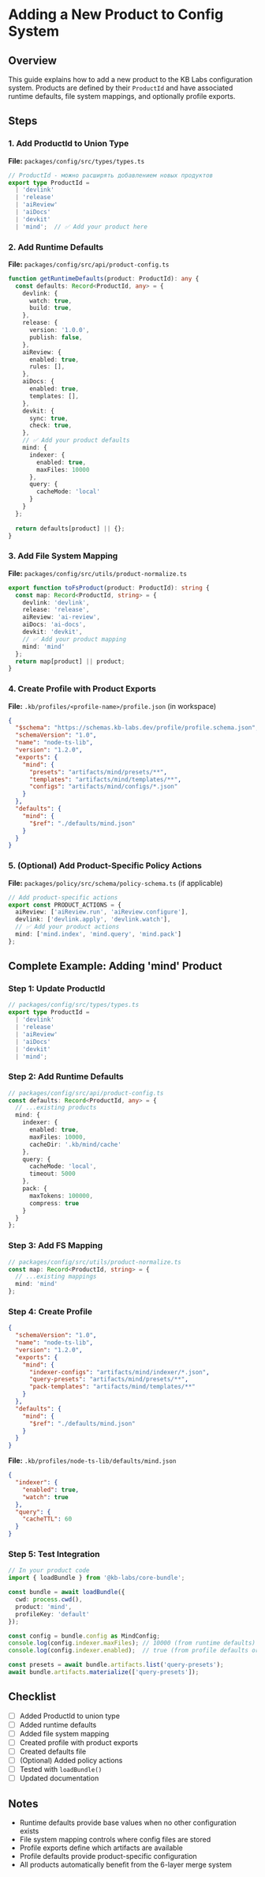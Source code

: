 # Adding a New Product to Config System

## Overview

This guide explains how to add a new product to the KB Labs configuration system. Products are defined by their `ProductId` and have associated runtime defaults, file system mappings, and optionally profile exports.

## Steps

### 1. Add ProductId to Union Type

**File:** `packages/config/src/types/types.ts`

```typescript
// ProductId - можно расширять добавлением новых продуктов
export type ProductId = 
  | 'devlink' 
  | 'release' 
  | 'aiReview' 
  | 'aiDocs' 
  | 'devkit'
  | 'mind';  // ✅ Add your product here
```

### 2. Add Runtime Defaults

**File:** `packages/config/src/api/product-config.ts`

```typescript
function getRuntimeDefaults(product: ProductId): any {
  const defaults: Record<ProductId, any> = {
    devlink: {
      watch: true,
      build: true,
    },
    release: {
      version: '1.0.0',
      publish: false,
    },
    aiReview: {
      enabled: true,
      rules: [],
    },
    aiDocs: {
      enabled: true,
      templates: [],
    },
    devkit: {
      sync: true,
      check: true,
    },
    // ✅ Add your product defaults
    mind: {
      indexer: {
        enabled: true,
        maxFiles: 10000
      },
      query: {
        cacheMode: 'local'
      }
    }
  };
  
  return defaults[product] || {};
}
```

### 3. Add File System Mapping

**File:** `packages/config/src/utils/product-normalize.ts`

```typescript
export function toFsProduct(product: ProductId): string {
  const map: Record<ProductId, string> = {
    devlink: 'devlink',
    release: 'release',
    aiReview: 'ai-review',
    aiDocs: 'ai-docs',
    devkit: 'devkit',
    // ✅ Add your product mapping
    mind: 'mind'
  };
  return map[product] || product;
}
```

### 4. Create Profile with Product Exports

**File:** `.kb/profiles/<profile-name>/profile.json` (in workspace)

```json
{
  "$schema": "https://schemas.kb-labs.dev/profile/profile.schema.json",
  "schemaVersion": "1.0",
  "name": "node-ts-lib",
  "version": "1.2.0",
  "exports": {
    "mind": {
      "presets": "artifacts/mind/presets/**",
      "templates": "artifacts/mind/templates/**",
      "configs": "artifacts/mind/configs/*.json"
    }
  },
  "defaults": {
    "mind": {
      "$ref": "./defaults/mind.json"
    }
  }
}
```

### 5. (Optional) Add Product-Specific Policy Actions

**File:** `packages/policy/src/schema/policy-schema.ts` (if applicable)

```typescript
// Add product-specific actions
export const PRODUCT_ACTIONS = {
  aiReview: ['aiReview.run', 'aiReview.configure'],
  devlink: ['devlink.apply', 'devlink.watch'],
  // ✅ Add your product actions
  mind: ['mind.index', 'mind.query', 'mind.pack']
};
```

## Complete Example: Adding 'mind' Product

### Step 1: Update ProductId

```typescript
// packages/config/src/types/types.ts
export type ProductId = 
  | 'devlink' 
  | 'release' 
  | 'aiReview' 
  | 'aiDocs' 
  | 'devkit'
  | 'mind';
```

### Step 2: Add Runtime Defaults

```typescript
// packages/config/src/api/product-config.ts
const defaults: Record<ProductId, any> = {
  // ...existing products
  mind: {
    indexer: {
      enabled: true,
      maxFiles: 10000,
      cacheDir: '.kb/mind/cache'
    },
    query: {
      cacheMode: 'local',
      timeout: 5000
    },
    pack: {
      maxTokens: 100000,
      compress: true
    }
  }
};
```

### Step 3: Add FS Mapping

```typescript
// packages/config/src/utils/product-normalize.ts
const map: Record<ProductId, string> = {
  // ...existing mappings
  mind: 'mind'
};
```

### Step 4: Create Profile

```json
{
  "schemaVersion": "1.0",
  "name": "node-ts-lib",
  "version": "1.2.0",
  "exports": {
    "mind": {
      "indexer-configs": "artifacts/mind/indexer/*.json",
      "query-presets": "artifacts/mind/presets/**",
      "pack-templates": "artifacts/mind/templates/**"
    }
  },
  "defaults": {
    "mind": {
      "$ref": "./defaults/mind.json"
    }
  }
}
```

**File:** `.kb/profiles/node-ts-lib/defaults/mind.json`

```json
{
  "indexer": {
    "enabled": true,
    "watch": true
  },
  "query": {
    "cacheTTL": 60
  }
}
```

### Step 5: Test Integration

```typescript
// In your product code
import { loadBundle } from '@kb-labs/core-bundle';

const bundle = await loadBundle({
  cwd: process.cwd(),
  product: 'mind',
  profileKey: 'default'
});

const config = bundle.config as MindConfig;
console.log(config.indexer.maxFiles); // 10000 (from runtime defaults)
console.log(config.indexer.enabled);  // true (from profile defaults or merged)

const presets = await bundle.artifacts.list('query-presets');
await bundle.artifacts.materialize(['query-presets']);
```

## Checklist

- [ ] Added ProductId to union type
- [ ] Added runtime defaults
- [ ] Added file system mapping
- [ ] Created profile with product exports
- [ ] Created defaults file
- [ ] (Optional) Added policy actions
- [ ] Tested with `loadBundle()`
- [ ] Updated documentation

## Notes

- Runtime defaults provide base values when no other configuration exists
- File system mapping controls where config files are stored
- Profile exports define which artifacts are available
- Profile defaults provide product-specific configuration
- All products automatically benefit from the 6-layer merge system

